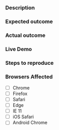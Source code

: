### Description
<!-- Example: The `vaadin-combo-box` element does not open when the input is clicked. -->

### Expected outcome
<!-- Example: Overlay should appear when input is clicked. -->

### Actual outcome
<!-- Example: Overlay stays hidden. -->

### Live Demo
<!-- Example: https://jsbin.com/nafuwadebi/edit?html,output -->

### Steps to reproduce
<!-- Example
1. Put a `vaadin-combo-box` element in the page.
2. Open the page in a web browser.
3. Click the input of `vaadin-combo-box` element.
-->

### Browsers Affected
<!-- Check all that apply -->
- [ ] Chrome
- [ ] Firefox
- [ ] Safari
- [ ] Edge
- [ ] IE 11
- [ ] iOS Safari
- [ ] Android Chrome
